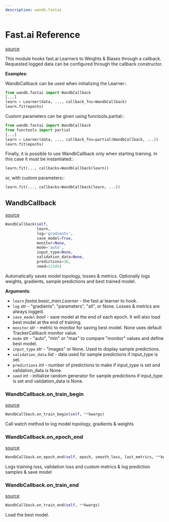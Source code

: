 ```yaml
---
description: wandb.fastai
---
```


# Fast.ai Reference

[source](https://github.com/wandb/client/blob/master/wandb/fastai/__init__.py#L0)

This module hooks fast.ai Learners to Weights & Biases through a callback. Requested logged data can be configured through the callback constructor.

**Examples**:

WandbCallback can be used when initializing the Learner::

```python
from wandb.fastai import WandbCallback
[...]
learn = Learner(data, ..., callback_fns=WandbCallback)
learn.fit(epochs)
```

Custom parameters can be given using functools.partial::

```python
from wandb.fastai import WandbCallback
from functools import partial
[...]
learn = Learner(data, ..., callback_fns=partial(WandbCallback, ...))
learn.fit(epochs)
```

Finally, it is possible to use WandbCallback only when starting training. In this case it must be instantiated::

```python
learn.fit(..., callbacks=WandbCallback(learn))
```

or, with custom parameters::

```python
learn.fit(..., callbacks=WandbCallback(learn, ...))
```

## WandbCallback

[source](https://github.com/wandb/client/blob/master/wandb/fastai/__init__.py#L51)

```python
WandbCallback(self,
              learn,
              log='gradients',
              save_model=True,
              monitor=None,
              mode='auto',
              input_type=None,
              validation_data=None,
              predictions=36,
              seed=12345)
```

Automatically saves model topology, losses & metrics. Optionally logs weights, gradients, sample predictions and best trained model.

**Arguments**:

* `learn` _fastai.basic\_train.Learner_ - the fast.ai learner to hook.
* `log` _str_ - "gradients", "parameters", "all", or None. Losses & metrics are always logged.
* `save_model` _bool_ - save model at the end of each epoch. It will also load best model at the end of training.
* `monitor` _str_ - metric to monitor for saving best model. None uses default TrackerCallback monitor value.
* `mode` _str_ - "auto", "min" or "max" to compare "monitor" values and define best model.
* `input_type` _str_ - "images" or None. Used to display sample predictions.
* `validation_data` _list_ - data used for sample predictions if input\_type is set.
* `predictions` _int_ - number of predictions to make if input\_type is set and validation\_data is None.
* `seed` _int_ - initialize random generator for sample predictions if input\_type is set and validation\_data is None.

### WandbCallback.on\_train\_begin

[source](https://github.com/wandb/client/blob/master/wandb/fastai/__init__.py#L109)

```python
WandbCallback.on_train_begin(self, **kwargs)
```

Call watch method to log model topology, gradients & weights

### WandbCallback.on\_epoch\_end

[source](https://github.com/wandb/client/blob/master/wandb/fastai/__init__.py#L122)

```python
WandbCallback.on_epoch_end(self, epoch, smooth_loss, last_metrics, **kwargs)
```

Logs training loss, validation loss and custom metrics & log prediction samples & save model

### WandbCallback.on\_train\_end

[source](https://github.com/wandb/client/blob/master/wandb/fastai/__init__.py#L159)

```python
WandbCallback.on_train_end(self, **kwargs)
```

Load the best model.

